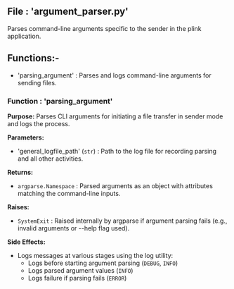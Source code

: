 ## File : 'argument_parser.py'

Parses command-line arguments specific to the sender in the plink application.

## Functions:-
- 'parsing_argument' : Parses and logs command-line arguments for sending files.

### Function : 'parsing_argument'

**Purpose:** Parses CLI arguments for initiating a file transfer in sender mode and logs the process.

**Parameters:** 
- 'general_logfile_path' (`str`) : Path to the log file for recording parsing and all other activities.

**Returns:**
- `argparse.Namespace` : Parsed arguments as an object with attributes matching the command-line inputs.

**Raises:**
- `SystemExit` : Raised internally by argparse if argument parsing fails (e.g., invalid arguments or --help flag used).

**Side Effects:**
- Logs messages at various stages using the log utility:
    - Logs before starting argument parsing (`DEBUG`, `INFO`)
    - Logs parsed argument values (`INFO`)
    - Logs failure if parsing fails (`ERROR`)